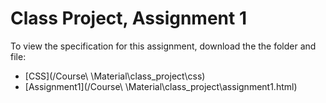# Class Project, Assignment 1
To view the specification for this assignment, download the the folder and file:
- [CSS](/Course\ \Material\class_project\css)
- [Assignment1](/Course\ \Material\class_project\assignment1.html)
